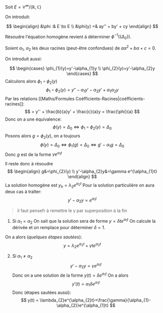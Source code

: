 Soit $E=\mathcal{C}^{\infty}/(\mathbb{R},\mathbb{C})$

On introduit:

$$
\begin{align}
&\phi :& E \to E \\
&\phi(y) =& ay'' + by' + cy
\end{align}
$$

Résoudre l'équation homogène revient à déterminer $\phi^{-1}(\{ \Delta_{0} \})$.

Soient $\alpha_{1}$, $\alpha_{2}$ les deux racines (peut-être confondues) de $a\alpha^{2}+b\alpha+c=0$.

On introduit aussi:

$$
\begin{cases}
\phi_{1}(y)=y'-\alpha_{1}y \\
\phi_{2}(y)=y'-\alpha_{2}y
\end{cases}
$$
Calculons alors $\phi_{1}\circ\phi_{2} (y)$
$$
\phi_{1} \circ \phi_{2} (y)= y'' - \alpha_{1} y' - \alpha_{2}y' + \alpha_{1}\alpha_{2}y
$$
Par les relations [[Maths/Formules Coéfficients-Racines|coéfficients-racines]]:
$$
= y'' + \frac{b}{a}y' + \frac{c}{a}y = \frac{\phi}{a}
$$
Donc on a une équivalence:
$$
\phi(y) = \Delta_{0} \iff \phi_1\circ\phi_{2}(y)=\Delta_{0}
$$
Posons alors $g=\phi_{2}(y)$, on a toujours
$$
\phi(y) = \Delta_{0} \iff \phi_{1}(g) = \Delta_{0} \iff g'-\alpha_{1}g = \Delta_{0}
$$
Donc $g$ est de la forme $\gamma e^{\alpha_{1}t}$

Il reste donc à résoudre
$$
\begin{align}
g&=\phi_{2}(y) \\
y'-\alpha_{2}y&=\gamma e^{\alpha_{1}t}
\end{align}
$$
La solution homogène est $y_{h}=\lambda_{2}e^{\alpha_{2}t}$
Pour la solution particulière on aura deux cas à traîter:
$$
y' - \alpha_{2}y=e^{\alpha_{1}t}
$$

> il faut pensefr à remettre le $\gamma$ par superposition à la fin

1. Si $\alpha_{1}=\alpha_{2}$
On sait que la solution sera de forme $y=\delta te^{\alpha_{1}t}$
On calcule la dérivée et on remplace pour déterminer $\delta=1$.


On a alors (*quelques étapes sautées*):
$$
y = \lambda_{2}e^{\alpha_{2}t}+\gamma t e^{\alpha_{2}t} 
$$

2. Si $\alpha_{1}\neq\alpha_{2}$
$$
y' - \alpha_{2}y = \gamma e^{\alpha_{1} t}
$$
Donc on a une solution de la forme $y(t)=\delta e^{\alpha_{1}t}$
On a alors
$$
y'(t)=\alpha_{1}\delta e^{\alpha_{1}t}
$$
Donc (étapes sautées aussi):
$$
y(t) = \lambda_{2}e^{\alpha_{2}t}+\frac{\gamma}{\alpha_{1}-\alpha_{2}}e^{\alpha_{1}t}
$$
